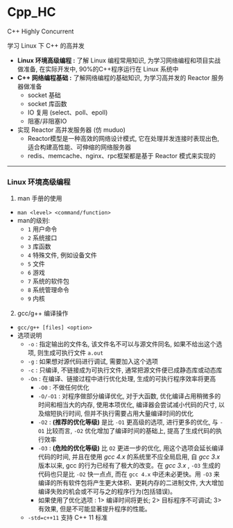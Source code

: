 # Cpp_HC
C++ Highly Concurrent

学习 Linux 下 C++ 的高并发

- **Linux 环境高级编程 :** 了解 Linux 编程常用知识, 为学习网络编程和项目实战做准备, 在实际开发中, 90%的C++程序运行在 Linux 系统中
- **C++ 网络编程基础 :** 了解网络编程的基础知识, 为学习高并发的 Reactor 服务器做准备
  - socket 基础
  - socket 库函数
  - IO 复用 (select、poll、epoll)
  - 阻塞/非阻塞IO
- 实现 Reactor 高并发服务器 (仿 muduo)
  - Reactor模型是一种高效的网络设计模式, 它在处理并发连接时表现出色, 适合构建高性能、可伸缩的网络服务器
  - redis、memcache、nginx、rpc框架都是基于 Reactor 模式来实现的

---
### Linux 环境高级编程
1. man 手册的使用
  - `man <level> <command/function>`
  - man的级别:
    - `1` 用户命令
    - `2` 系统接口
    - `3` 库函数
    - `4` 特殊文件, 例如设备文件
    - `5` 文件
    - `6` 游戏
    - `7` 系统的软件包
    - `8` 系统管理命令
    - `9` 内核
2. gcc/g++ 编译操作
  - `gcc/g++ [files] <option>`
  - 选项说明
    - `-o` : 指定输出的文件名, 该文件名不可以与源文件同名, 如果不给出这个选项, 则生成可执行文件 `a.out`
    - `-g` : 如果想对源代码进行调试, 需要加入这个选项
    - `-c` : 只编译, 不链接成为可执行文件, 通常把源文件便已成静态库或动态库
    - `-On` : 在编译、链接过程中进行优化处理, 生成的可执行程序效率将更高
      - `-O0` : 不做任何优化
      - `-O/-O1` : 对程序做部分编译优化, 对于大函数, 优化编译占用稍微多的时间和相当大的内存, 使用本项优化, 编译器会尝试减小代码的尺寸, 以及缩短执行时间, 但并不执行需要占用大量编译时间的优化
      - `-O2` : **(推荐的优化等级)** 是比 `-O1` 更高级的选项, 进行更多的优化, 与 `-O1` 比较而言, `-O2` 优化增加了编译时间的基础上, 提高了生成代码的执行效率
      - `-O3` : **(危险的优化等级)** 比 `O2` 更进一步的优化, 用这个选项会延长编译代码的时间, 并且在使用 *gcc 4.x* 的系统里不应全局启用, 自 *gcc 3.x* 版本以来, gcc 的行为已经有了极大的改变。在 *gcc 3.x* , `-O3` 生成的代码也只是比 `-O2` 快一点点, 而在 `gcc 4.x` 中还未必更快。用 `-O3` 来编译的所有软件包将产生更大体积、更耗内存的二进制文件, 大大增加编译失败的机会或不可与之的程序行为(包括错误)。
      - 如果使用了优化选项 : 1> 编译时间将更长; 2> 目标程序不可调试; 3> 有效果, 但是不可能显著提升程序的性能。
    - `-std=c++11` 支持 C++ 11 标准



